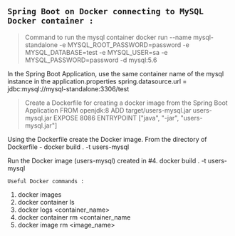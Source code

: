 ## `Spring Boot on Docker connecting to MySQL Docker container :`

> Command to run the mysql container docker run --name mysql-standalone -e MYSQL_ROOT_PASSWORD=password -e MYSQL_DATABASE=test -e MYSQL_USER=sa -e MYSQL_PASSWORD=password -d mysql:5.6

In the Spring Boot Application, use the same container name of the mysql instance in the application.properties spring.datasource.url = jdbc:mysql://mysql-standalone:3306/test

>Create a Dockerfile for creating a docker image from the Spring Boot Application FROM openjdk:8 ADD target/users-mysql.jar users-mysql.jar EXPOSE 8086 ENTRYPOINT ["java", "-jar", "users-mysql.jar"]

Using the Dockerfile create the Docker image. From the directory of Dockerfile - docker build . -t users-mysql

Run the Docker image (users-mysql) created in #4. docker build . -t users-mysql

`Useful Docker commands :`

1. docker images
2. docker container ls
3. docker logs <container_name>
4. docker container rm <container_name
5. docker image rm <image_name>